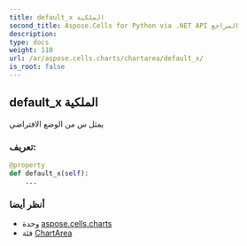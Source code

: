 ```yaml
---
title: default_x الملكية
second_title: Aspose.Cells for Python via .NET API المراجع
description:
type: docs
weight: 110
url: /ar/aspose.cells.charts/chartarea/default_x/
is_root: false
---
```

##  default_x الملكية

يمثل س من الوضع الافتراضي
###  تعريف:
```python
@property
def default_x(self):
    ...
```

###  أنظر أيضا
* وحدة [aspose.cells.charts](../../)
* فئة [ChartArea](/cells/python-net/ar/aspose.cells.charts/chartarea)
